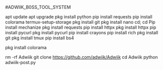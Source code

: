#ADWIIK_B0SS_TOOL_SYSTEM





apt update
apt upgrade
pkg install python
pip install requests
pip install colorama
termux-setup-storage
pkg install git
pkg install nano
cd; cd
Pip install mechanize
pkg install requests
pip install httpx
pkg install httpx
pip install pycurl
pkg install pycurl
pip install crayons
pip install rich
pkg install git
pkg install tmux
pip install bs4



pkg install colorama

rm -rf Adwiik
git clone https://github.com/adwiik/Adwiik
cd Adwiik
python adwiik-post.py
